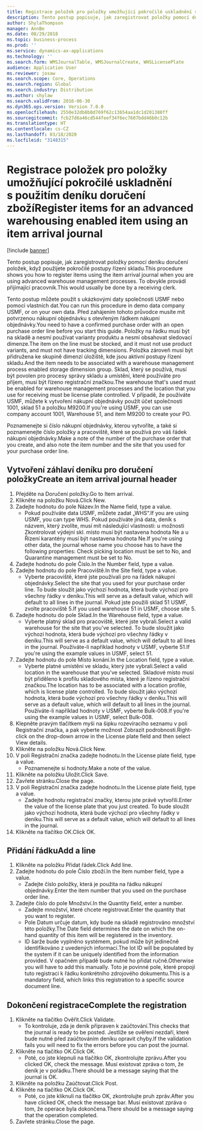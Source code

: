 ```yaml
---
title: Registrace položek pro položky umožňující pokročilé uskladnění s použitím deníku doručení zboží
description: Tento postup popisuje, jak zaregistrovat položky pomocí deníku doručení položek, když použijete pokročilé postupy řízení skladu.
author: ShylaThompson
manager: AnnBe
ms.date: 08/29/2018
ms.topic: business-process
ms.prod: ''
ms.service: dynamics-ax-applications
ms.technology: ''
ms.search.form: WMSJournalTable, WMSJournalCreate, WHSLicensePlate
audience: Application User
ms.reviewer: josaw
ms.search.scope: Core, Operations
ms.search.region: Global
ms.search.industry: Distribution
ms.author: shylaw
ms.search.validFrom: 2016-06-30
ms.dyn365.ops.version: Version 7.0.0
ms.openlocfilehash: 2550e32db8b0d769f62c13654aa1dc1d201388ff
ms.sourcegitcommit: fcb27d6a46cd544feef34f6ec7607bdd46b0c12b
ms.translationtype: HT
ms.contentlocale: cs-CZ
ms.lasthandoff: 03/18/2020
ms.locfileid: "3148315"
---
```

# <a name="register-items-for-an-advanced-warehousing-enabled-item-using-an-item-arrival-journal"></a><span data-ttu-id="27005-103">Registrace položek pro položky umožňující pokročilé uskladnění s použitím deníku doručení zboží</span><span class="sxs-lookup"><span data-stu-id="27005-103">Register items for an advanced warehousing enabled item using an item arrival journal</span></span>

[!include [banner](../../includes/banner.md)]

<span data-ttu-id="27005-104">Tento postup popisuje, jak zaregistrovat položky pomocí deníku doručení položek, když použijete pokročilé postupy řízení skladu.</span><span class="sxs-lookup"><span data-stu-id="27005-104">This procedure shows you how to register items using the item arrival journal when you are using advanced warehouse management processes.</span></span> <span data-ttu-id="27005-105">To obvykle provádí přijímající pracovník.</span><span class="sxs-lookup"><span data-stu-id="27005-105">This would usually be done by a receiving clerk.</span></span> 

<span data-ttu-id="27005-106">Tento postup můžete použít s ukázkovými daty společnosti USMF nebo pomocí vlastních dat.</span><span class="sxs-lookup"><span data-stu-id="27005-106">You can run this procedure in demo data company USMF, or on your own data.</span></span> <span data-ttu-id="27005-107">Před zahájením tohoto průvodce musíte mít potvrzenou nákupní objednávku s otevřeným řádkem nákupní objednávky.</span><span class="sxs-lookup"><span data-stu-id="27005-107">You need to have a confirmed purchase order with an open purchase order line before you start this guide.</span></span> <span data-ttu-id="27005-108">Položky na řádku musí být na skladě a nesmí používat varianty produktu a nesmí obsahovat sledovací dimenze.</span><span class="sxs-lookup"><span data-stu-id="27005-108">The item on the line must be stocked, and it must not use product variants, and must not have tracking dimensions.</span></span> <span data-ttu-id="27005-109">Položka zároveň musí být přidružena ke skupině dimenzí úložiště, kde jsou aktivní postupy řízení skladu.</span><span class="sxs-lookup"><span data-stu-id="27005-109">And the item needs to be associated with a warehouse management process enabled storage dimension group.</span></span> <span data-ttu-id="27005-110">Sklad, který se používá, musí být povolen pro procesy správy skladu a umístění, které používáte pro příjem, musí být řízeno registrační značkou.</span><span class="sxs-lookup"><span data-stu-id="27005-110">The warehouse that's used must be enabled for warehouse management processes and the location that you use for receiving must be license plate controlled.</span></span> <span data-ttu-id="27005-111">V případě, že používáte USMF, můžete k vytvoření nákupní objednávky použít účet společnosti 1001, sklad 51 a položku M9200.</span><span class="sxs-lookup"><span data-stu-id="27005-111">If you're using USMF, you can use company account 1001, Warehouse 51, and item M9200 to create your PO.</span></span> 

<span data-ttu-id="27005-112">Poznamenejte si číslo nákupní objednávky, kterou vytvoříte, a také si poznamenejte číslo položky a pracoviště, které se používá pro váš řádek nákupní objednávky.</span><span class="sxs-lookup"><span data-stu-id="27005-112">Make a note of the number of the purchase order that you create, and also note the item number and the site that you used for your purchase order line.</span></span>


## <a name="create-an-item-arrival-journal-header"></a><span data-ttu-id="27005-113">Vytvoření záhlaví deníku pro doručení položky</span><span class="sxs-lookup"><span data-stu-id="27005-113">Create an item arrival journal header</span></span>
1. <span data-ttu-id="27005-114">Přejděte na Doručení položky.</span><span class="sxs-lookup"><span data-stu-id="27005-114">Go to Item arrival.</span></span>
2. <span data-ttu-id="27005-115">Klikněte na položku Nová.</span><span class="sxs-lookup"><span data-stu-id="27005-115">Click New.</span></span>
3. <span data-ttu-id="27005-116">Zadejte hodnotu do pole Název.</span><span class="sxs-lookup"><span data-stu-id="27005-116">In the Name field, type a value.</span></span>
    * <span data-ttu-id="27005-117">Pokud používáte data USMF, můžete zadat „WHS“.</span><span class="sxs-lookup"><span data-stu-id="27005-117">If you are using USMF, you can type WHS.</span></span> <span data-ttu-id="27005-118">Pokud používáte jiná data, deník s názvem, který zvolíte, musí mít následující vlastnosti: u možnosti Zkontrolovat výdejní skl. místo musí být nastavena hodnota Ne a u Řízení karantény musí být nastavena hodnota Ne.</span><span class="sxs-lookup"><span data-stu-id="27005-118">If you're using other data, the journal whose name you choose has to have the following properties: Check picking location must be set to No, and Quarantine management must be set to No.</span></span>  
4. <span data-ttu-id="27005-119">Zadejte hodnotu do pole Číslo.</span><span class="sxs-lookup"><span data-stu-id="27005-119">In the Number field, type a value.</span></span>
5. <span data-ttu-id="27005-120">Zadejte hodnotu do pole Pracoviště.</span><span class="sxs-lookup"><span data-stu-id="27005-120">In the Site field, type a value.</span></span>
    * <span data-ttu-id="27005-121">Vyberte pracoviště, které jste používali pro na řádek nákupní objednávky.</span><span class="sxs-lookup"><span data-stu-id="27005-121">Select the site that you used for your purchase order line.</span></span> <span data-ttu-id="27005-122">To bude sloužit jako výchozí hodnota, která bude výchozí pro všechny řádky v deníku.</span><span class="sxs-lookup"><span data-stu-id="27005-122">This will serve as a default value, which will default to all lines in the journal.</span></span> <span data-ttu-id="27005-123">Pokud jste použili sklad 51 USMF, zvolte pracoviště 5.</span><span class="sxs-lookup"><span data-stu-id="27005-123">If you used warehouse 51 in USMF, choose site 5.</span></span>  
6. <span data-ttu-id="27005-124">Zadejte hodnotu do pole Sklad.</span><span class="sxs-lookup"><span data-stu-id="27005-124">In the Warehouse field, type a value.</span></span>
    * <span data-ttu-id="27005-125">Vyberte platný sklad pro pracoviště, které jste vybrali.</span><span class="sxs-lookup"><span data-stu-id="27005-125">Select a valid warehouse for the site that you've selected.</span></span> <span data-ttu-id="27005-126">To bude sloužit jako výchozí hodnota, která bude výchozí pro všechny řádky v deníku.</span><span class="sxs-lookup"><span data-stu-id="27005-126">This will serve as a default value, which will default to all lines in the journal.</span></span> <span data-ttu-id="27005-127">Používáte-li například hodnoty v USMF, vyberte 51.</span><span class="sxs-lookup"><span data-stu-id="27005-127">If you're using the example values in USMF, select 51.</span></span>  
7. <span data-ttu-id="27005-128">Zadejte hodnotu do pole Místo konání.</span><span class="sxs-lookup"><span data-stu-id="27005-128">In the Location field, type a value.</span></span>
    * <span data-ttu-id="27005-129">Vyberte platné umístění ve skladu, který jste vybrali.</span><span class="sxs-lookup"><span data-stu-id="27005-129">Select a valid location in the warehouse that you've selected.</span></span> <span data-ttu-id="27005-130">Skladové místo musí být přiděleno k profilu skladového místa, které je řízeno registrační značkou.</span><span class="sxs-lookup"><span data-stu-id="27005-130">The location has to be associated with a location profile, which is license plate controlled.</span></span> <span data-ttu-id="27005-131">To bude sloužit jako výchozí hodnota, která bude výchozí pro všechny řádky v deníku.</span><span class="sxs-lookup"><span data-stu-id="27005-131">This will serve as a default value, which will default to all lines in the journal.</span></span> <span data-ttu-id="27005-132">Používáte-li například hodnoty v USMF, vyberte Bulk-008.</span><span class="sxs-lookup"><span data-stu-id="27005-132">If you're using the example values in USMF, select Bulk-008.</span></span>  
8. <span data-ttu-id="27005-133">Klepněte pravým tlačítkem myši na šipku rozevíracího seznamu v poli Registrační značka, a pak vyberte možnost Zobrazit podrobnosti.</span><span class="sxs-lookup"><span data-stu-id="27005-133">Right-click on the drop-down arrow in the License plate field and then select View details.</span></span>
9. <span data-ttu-id="27005-134">Klikněte na položku Nová.</span><span class="sxs-lookup"><span data-stu-id="27005-134">Click New.</span></span>
10. <span data-ttu-id="27005-135">V poli Registrační značka zadejte hodnotu.</span><span class="sxs-lookup"><span data-stu-id="27005-135">In the License plate field, type a value.</span></span>
    * <span data-ttu-id="27005-136">Poznamenejte si hodnoty.</span><span class="sxs-lookup"><span data-stu-id="27005-136">Make a note of the value.</span></span>  
11. <span data-ttu-id="27005-137">Klikněte na položku Uložit.</span><span class="sxs-lookup"><span data-stu-id="27005-137">Click Save.</span></span>
12. <span data-ttu-id="27005-138">Zavřete stránku.</span><span class="sxs-lookup"><span data-stu-id="27005-138">Close the page.</span></span>
13. <span data-ttu-id="27005-139">V poli Registrační značka zadejte hodnotu.</span><span class="sxs-lookup"><span data-stu-id="27005-139">In the License plate field, type a value.</span></span>
    * <span data-ttu-id="27005-140">Zadejte hodnotu registrační značky, kterou jste právě vytvořili.</span><span class="sxs-lookup"><span data-stu-id="27005-140">Enter the value of the license plate that you just created.</span></span> <span data-ttu-id="27005-141">To bude sloužit jako výchozí hodnota, která bude výchozí pro všechny řádky v deníku.</span><span class="sxs-lookup"><span data-stu-id="27005-141">This will serve as a default value, which will default to all lines in the journal.</span></span>  
14. <span data-ttu-id="27005-142">Klikněte na tlačítko OK.</span><span class="sxs-lookup"><span data-stu-id="27005-142">Click OK.</span></span>

## <a name="add-a-line"></a><span data-ttu-id="27005-143">Přidání řádku</span><span class="sxs-lookup"><span data-stu-id="27005-143">Add a line</span></span>
1. <span data-ttu-id="27005-144">Klikněte na položku Přidat řádek.</span><span class="sxs-lookup"><span data-stu-id="27005-144">Click Add line.</span></span>
2. <span data-ttu-id="27005-145">Zadejte hodnotu do pole Číslo zboží.</span><span class="sxs-lookup"><span data-stu-id="27005-145">In the Item number field, type a value.</span></span>
    * <span data-ttu-id="27005-146">Zadejte číslo položky, která je použita na řádku nákupní objednávky.</span><span class="sxs-lookup"><span data-stu-id="27005-146">Enter the item number that you used on the purchase order line.</span></span>  
3. <span data-ttu-id="27005-147">Zadejte číslo do pole Množství.</span><span class="sxs-lookup"><span data-stu-id="27005-147">In the Quantity field, enter a number.</span></span>
    * <span data-ttu-id="27005-148">Zadejte množství, které chcete registrovat.</span><span class="sxs-lookup"><span data-stu-id="27005-148">Enter the quantity that you want to register.</span></span>  
    * <span data-ttu-id="27005-149">Pole Datum určuje datum, kdy bude na skladě registrováno množství této položky.</span><span class="sxs-lookup"><span data-stu-id="27005-149">The Date field determines the date on which the on-hand quantity of this item will be registered in the inventory.</span></span>  
    * <span data-ttu-id="27005-150">ID šarže bude vyplněno systémem, pokud může být jedinečně identifikováno z uvedených informací.</span><span class="sxs-lookup"><span data-stu-id="27005-150">The lot ID will be populated by the system if it can be uniquely identified from the information provided.</span></span> <span data-ttu-id="27005-151">V opačném případě bude nutné ho přidat ručně.</span><span class="sxs-lookup"><span data-stu-id="27005-151">Otherwise you will have to add this manually.</span></span> <span data-ttu-id="27005-152">Toto je povinné pole, které propojí tuto registraci k řádku konkrétního zdrojového dokumentu.</span><span class="sxs-lookup"><span data-stu-id="27005-152">This is a mandatory field, which links this registration to a specific source document line.</span></span>  

## <a name="complete-the-registration"></a><span data-ttu-id="27005-153">Dokončení registrace</span><span class="sxs-lookup"><span data-stu-id="27005-153">Complete the registration</span></span>
1. <span data-ttu-id="27005-154">Klikněte na tlačítko Ověřit.</span><span class="sxs-lookup"><span data-stu-id="27005-154">Click Validate.</span></span>
    * <span data-ttu-id="27005-155">To kontroluje, zda je deník připraven k zaúčtování.</span><span class="sxs-lookup"><span data-stu-id="27005-155">This checks that the journal is ready to be posted.</span></span> <span data-ttu-id="27005-156">Jestliže se ověření nezdaří, které bude nutné před zaúčtováním deníku opravit chyby.</span><span class="sxs-lookup"><span data-stu-id="27005-156">If the validation fails you will need to fix the errors before you can post the journal.</span></span>  
2. <span data-ttu-id="27005-157">Klikněte na tlačítko OK.</span><span class="sxs-lookup"><span data-stu-id="27005-157">Click OK.</span></span>
    * <span data-ttu-id="27005-158">Poté, co jste klepnuli na tlačítko OK, zkontrolujte zprávu.</span><span class="sxs-lookup"><span data-stu-id="27005-158">After you clicked OK, check the message.</span></span> <span data-ttu-id="27005-159">Musí existovat zpráva o tom, že deník je v pořádku.</span><span class="sxs-lookup"><span data-stu-id="27005-159">There should be a message saying that the journal is OK.</span></span>  
3. <span data-ttu-id="27005-160">Klikněte na položku Zaúčtovat.</span><span class="sxs-lookup"><span data-stu-id="27005-160">Click Post.</span></span>
4. <span data-ttu-id="27005-161">Klikněte na tlačítko OK.</span><span class="sxs-lookup"><span data-stu-id="27005-161">Click OK.</span></span>
    * <span data-ttu-id="27005-162">Poté, co jste kliknuli na tlačítko OK, zkontrolujte pruh zpráv.</span><span class="sxs-lookup"><span data-stu-id="27005-162">After you have clicked OK, check the message bar.</span></span> <span data-ttu-id="27005-163">Musí existovat zpráva o tom, že operace byla dokončena.</span><span class="sxs-lookup"><span data-stu-id="27005-163">There should be a message saying that the operation completed.</span></span>  
5. <span data-ttu-id="27005-164">Zavřete stránku.</span><span class="sxs-lookup"><span data-stu-id="27005-164">Close the page.</span></span>


